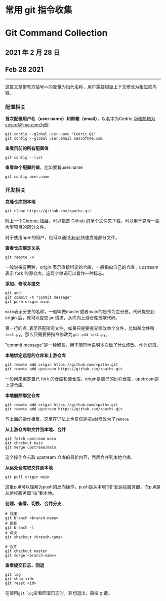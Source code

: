 # 常用 git 指令收集

# Git Command Collection

## 2021 年 2 月 28 日

## Feb 28 2021

---

这篇文章带有方括号`<>`的变量为指代名称，用户需要根据上下文修改为相应的内容。

### 配置相关

**首次配置用户名（user.name）和邮箱（email）**，以名字为Cedric Qi和邮箱为cescdf@me.com为例

```shell
git config --global user.name "Cedric Qi"
git config --global user.email cescdf@me.com
```

**查看目前的所有配置值**

```shell
git config --list
```

**查看单个配置的值**，比如要看user.name

```shell
git config user.name
```

### 开发相关

**克隆仓库到本地**

```shell
git clone https://github.com/<path>.git
```

附上一个[Chrome 拓展](https://chrome.google.com/webstore/detail/gitzip-for-github/ffabmkklhbepgcgfonabamgnfafbdlkn?hl=en)，可以指定 Github 的单个文件夹下载，可以用于克隆一些大型项目的部分文件。

对于使用npm的用户，也可以通过[degit](https://github.com/Rich-Harris/degit)快速克隆部分文件。

**查看仓库绑定关系**

```shell
git remote -v
```

一般说来有两种，origin 表示直接绑定的仓库，一般指向自己的仓库；upstream 表示 fork 的源仓库。这两个单词可以看作一种标志。

**添加、修改与提交**

```shell
git add .
git commit -m "commit message"
git push origin main
```

`main`表示分支的名称，一般叫做master或者main的是作为主分支。代码提交到 origin 后，就可以提交 pr 请求，从而向上游仓库贡献代码。

第一行的点`.`表示匹配所有文件，如果只是要提交修改单个文件，比如某文件叫`test.py`，那么只需要把指令修改为`git add test.py`。

"commit message"是一种留言，用于简短地说明本次做了什么修改，作为记录。

**本地绑定远程的仓库和上游仓库**

```shell
git remote add origin https://github.com/<path>.git
git remote add upstream https://github.com/<path>.git
```

一般用来绑定自己 fork 的仓库和源仓库。origin是自己的远程仓库，upstream是上游仓库。

**本地删除绑定仓库**

```shell
git remote add origin https://github.com/<path>.git
git remote add upstream https://github.com/<path>.git
```

与上面的操作相反，这里在词法上也仅仅是把`add`修改为了`remove`

**从上游仓库取文件到本地、合并**

```shell
git fetch upstream main
git checkout main
git merge upstream/main
```

这个操作会去取 upstream 仓库的最新内容，然后合并到本地仓库。

**从远处仓库取文件到本地**

```shell
git pull origin main
```

这里pull可以理解为push的反向操作，push是从本地“推”到远程服务器，而pull是从远程服务器“拉”到本地。

**创建、查看、切换、合并分支**

```shell
# 创建
git branch <branch-name>
# 查看
git branch -l
# 切换
git checkout <branch-name>

# 合并
git checkout master
git merge <branch-name>
```

**查看提交日志、回退**

```shell
git log
git show <id>
git reset <id>
```

在使用`git log`查看回滚日志时，若想退出，需按 q 键。
